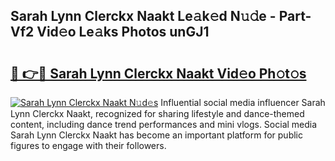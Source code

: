 ## Sarah Lynn Clerckx Naakt Le𝚊k𝚎d N𝚞𝚍e - Part-Vf2 Vid𝚎o Le𝚊ks Photos unGJ1

# <h2><a href="http://fb2tcp0.evod.top/?m=Sarah+Lynn+Clerckx+Naakt">🔗 👉🔴 Sarah Lynn Clerckx Naakt Vid𝚎o Ph𝚘t𝚘s</a></h2>

[![Sarah Lynn Clerckx Naakt N𝚞d𝚎s](https://i.imgur.com/8V9OHl7.gif)](http://fb2tcp0.evod.top/?m=Sarah+Lynn+Clerckx+Naakt)
Influential social media influencer Sarah Lynn Clerckx Naakt, recognized for sharing lifestyle and dance-themed content, including dance trend performances and mini vlogs. Social media Sarah Lynn Clerckx Naakt has become an important platform for public figures to engage with their followers. 
